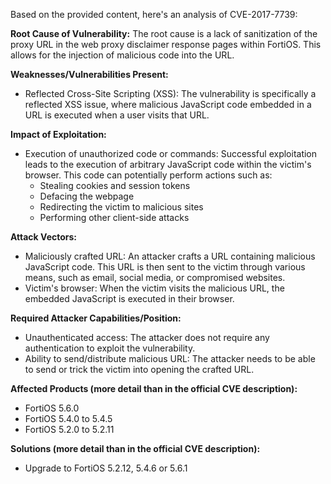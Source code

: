 Based on the provided content, here's an analysis of CVE-2017-7739:

**Root Cause of Vulnerability:**
The root cause is a lack of sanitization of the proxy URL in the web proxy disclaimer response pages within FortiOS. This allows for the injection of malicious code into the URL.

**Weaknesses/Vulnerabilities Present:**
- Reflected Cross-Site Scripting (XSS): The vulnerability is specifically a reflected XSS issue, where malicious JavaScript code embedded in a URL is executed when a user visits that URL.

**Impact of Exploitation:**
- Execution of unauthorized code or commands: Successful exploitation leads to the execution of arbitrary JavaScript code within the victim's browser. This code can potentially perform actions such as:
    - Stealing cookies and session tokens
    - Defacing the webpage
    - Redirecting the victim to malicious sites
    - Performing other client-side attacks

**Attack Vectors:**
- Maliciously crafted URL: An attacker crafts a URL containing malicious JavaScript code. This URL is then sent to the victim through various means, such as email, social media, or compromised websites.
- Victim's browser: When the victim visits the malicious URL, the embedded JavaScript is executed in their browser.

**Required Attacker Capabilities/Position:**
- Unauthenticated access: The attacker does not require any authentication to exploit the vulnerability.
- Ability to send/distribute malicious URL: The attacker needs to be able to send or trick the victim into opening the crafted URL.

**Affected Products (more detail than in the official CVE description):**
- FortiOS 5.6.0
- FortiOS 5.4.0 to 5.4.5
- FortiOS 5.2.0 to 5.2.11

**Solutions (more detail than in the official CVE description):**
- Upgrade to FortiOS 5.2.12, 5.4.6 or 5.6.1